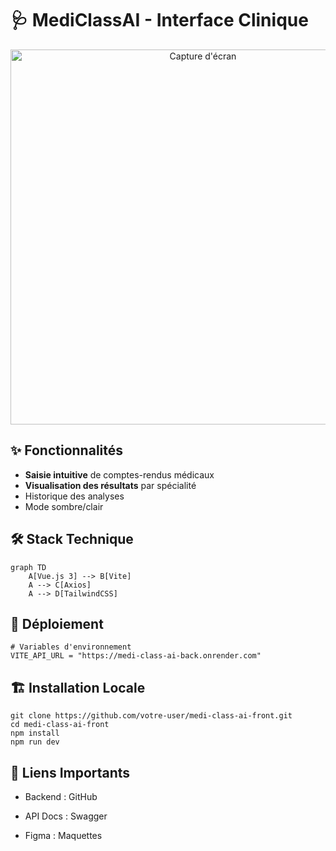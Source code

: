 # 🩺 MediClassAI - Interface Clinique

<div align="center">
  <img src="https://i.imgur.com/JDQ5i58.png" alt="Capture d'écran" width="600">
</div>

## ✨ Fonctionnalités
- **Saisie intuitive** de comptes-rendus médicaux
- **Visualisation des résultats** par spécialité
- Historique des analyses
- Mode sombre/clair

## 🛠 Stack Technique
```mermaid
graph TD
    A[Vue.js 3] --> B[Vite]
    A --> C[Axios]
    A --> D[TailwindCSS]
```

## 🚀 Déploiement
```
# Variables d'environnement
VITE_API_URL = "https://medi-class-ai-back.onrender.com"
```

## 🏗 Installation Locale
```
git clone https://github.com/votre-user/medi-class-ai-front.git
cd medi-class-ai-front
npm install
npm run dev
```

## 🔗 Liens Importants
- Backend : GitHub

- API Docs : Swagger

- Figma : Maquettes
